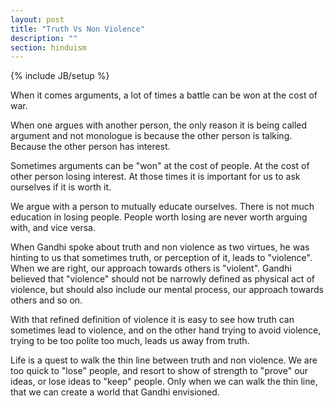 ```yaml
---
layout: post
title: "Truth Vs Non Violence"
description: ""
section: hinduism
---
```

{% include JB/setup %}

When it comes arguments, a lot of times a battle can be won at the cost of war.

When one argues with another person, the only reason it is being called argument
and not monologue is because the other person is talking. Because the other
person has interest.

Sometimes arguments can be "won" at the cost of people. At the cost of other
person losing interest. At those times it is important for us to ask ourselves
if it is worth it.

We argue with a person to mutually educate ourselves. There is not much
education in losing people. People worth losing are never worth arguing with,
and vice versa.

When Gandhi spoke about truth and non violence as two virtues, he was hinting to
us that sometimes truth, or perception of it, leads to "violence". When we are
right, our approach towards others is "violent". Gandhi believed that "violence"
should not be narrowly defined as physical act of violence, but should also
include our mental process, our approach towards others and so on.

With that refined definition of violence it is easy to see how truth can
sometimes lead to violence, and on the other hand trying to avoid violence,
trying to be too polite too much, leads us away from truth.

Life is a quest to walk the thin line between truth and non violence. We are too
quick to "lose" people, and resort to show of strength to "prove" our ideas, or
lose ideas to "keep" people. Only when we can walk the thin line, that we can
create a world that Gandhi envisioned.
